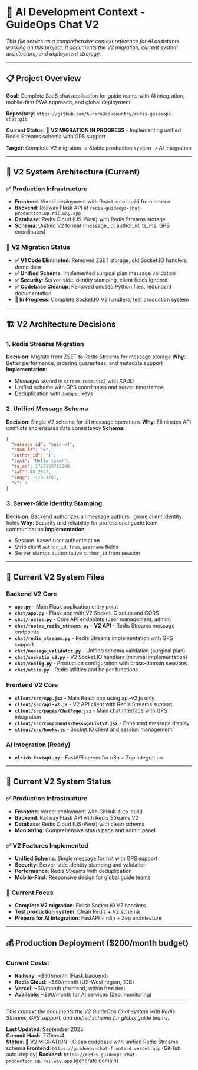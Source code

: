 # 🤖 AI Development Context - GuideOps Chat V2

*This file serves as a comprehensive context reference for AI assistants working on this project. It documents the V2 migration, current system architecture, and deployment strategy.*

---

## 📋 **Project Overview**

**Goal**: Complete SaaS chat application for guide teams with AI integration, mobile-first PWA approach, and global deployment.

**Repository**: `https://github.com/AuroraBackcountry/redis-guideops-chat.git`

**Current Status**: 🔄 **V2 MIGRATION IN PROGRESS** - Implementing unified Redis Streams schema with GPS support

**Target**: Complete V2 migration → Stable production system → AI integration

---

## 🎯 **V2 System Architecture (Current)**

### ✅ **Production Infrastructure**
- **Frontend**: Vercel deployment with React auto-build from source
- **Backend**: Railway Flask API at `redis-guideops-chat-production.up.railway.app`
- **Database**: Redis Cloud (US-West) with Redis Streams storage
- **Schema**: Unified V2 format (message_id, author_id, ts_ms, GPS coordinates)

### 🔄 **V2 Migration Status**
- **✅ V1 Code Eliminated**: Removed ZSET storage, old Socket.IO handlers, demo data
- **✅ Unified Schema**: Implemented surgical plan message validation
- **✅ Security**: Server-side identity stamping, client fields ignored
- **✅ Codebase Cleanup**: Removed unused Python files, redundant documentation
- **🔄 In Progress**: Complete Socket.IO V2 handlers, test production system

---

## 🏗️ **V2 Architecture Decisions**

### **1. Redis Streams Migration**
**Decision**: Migrate from ZSET to Redis Streams for message storage
**Why**: Better performance, ordering guarantees, and metadata support
**Implementation**: 
- Messages stored in `stream:room:{id}` with XADD
- Unified schema with GPS coordinates and server timestamps
- Deduplication with `dedupe:` keys

### **2. Unified Message Schema**
**Decision**: Single V2 schema for all message operations
**Why**: Eliminates API conflicts and ensures data consistency
**Schema**:
```json
{
  "message_id": "uuid-v4",
  "room_id": "0",
  "author_id": "1", 
  "text": "Hello team!",
  "ts_ms": 1757563715000,
  "lat": 49.2827,
  "long": -123.1207,
  "v": 2
}
```

### **3. Server-Side Identity Stamping**
**Decision**: Backend authorizes all message authors, ignore client identity fields
**Why**: Security and reliability for professional guide team communication
**Implementation**: 
- Session-based user authentication
- Strip client `author_id`, `from`, `username` fields
- Server stamps authoritative `author_id` from session

---

## 📁 **Current V2 System Files**

### **Backend V2 Core**
- **`app.py`** - Main Flask application entry point
- **`chat/app.py`** - Flask app with V2 Socket.IO setup and CORS
- **`chat/routes.py`** - Core API endpoints (user management, admin)
- **`chat/routes_redis_streams.py`** - **V2 API** - Redis Streams message endpoints
- **`chat/redis_streams.py`** - Redis Streams implementation with GPS support
- **`chat/message_validator.py`** - Unified schema validation (surgical plan)
- **`chat/socketio_v2.py`** - V2 Socket.IO handlers (minimal implementation)
- **`chat/config.py`** - Production configuration with cross-domain sessions
- **`chat/utils.py`** - Redis utilities and helper functions

### **Frontend V2 Core**
- **`client/src/App.jsx`** - Main React app using api-v2.js only
- **`client/src/api-v2.js`** - V2 API client with Redis Streams support
- **`client/src/pages/ChatPage.jsx`** - Main chat interface with GPS integration
- **`client/src/components/MessageListV2.jsx`** - Enhanced message display
- **`client/src/hooks.js`** - Socket.IO client and session management

### **AI Integration (Ready)**
- **`elrich-fastapi.py`** - FastAPI server for n8n + Zep integration

---

## 🚀 **Current V2 System Status**

### **✅ Production Infrastructure**
- **Frontend**: Vercel deployment with GitHub auto-build
- **Backend**: Railway Flask API with Redis Streams V2
- **Database**: Redis Cloud (US-West) with clean schema
- **Monitoring**: Comprehensive status page and admin panel

### **✅ V2 Features Implemented**
- **Unified Schema**: Single message format with GPS support
- **Security**: Server-side identity stamping and validation
- **Performance**: Redis Streams with deduplication
- **Mobile-First**: Responsive design for global guide teams

### **🔄 Current Focus**
- **Complete V2 migration**: Finish Socket.IO V2 handlers
- **Test production system**: Clean Redis + V2 schema
- **Prepare for AI integration**: FastAPI + n8n + Zep architecture

---

## 💰 **Production Deployment ($200/month budget)**

### **Current Costs:**
- **Railway**: ~$50/month (Flask backend)
- **Redis Cloud**: ~$60/month (US-West region, 1GB)
- **Vercel**: ~$0/month (frontend, within free tier)
- **Available**: ~$90/month for AI services (Zep, monitoring)

---

*This context file documents the V2 GuideOps Chat system with Redis Streams, GPS support, and unified schema for global guide teams.*

**Last Updated**: September 2025  
**Commit Hash**: 770eea4  
**Status**: 🔄 V2 MIGRATION - Clean codebase with unified Redis Streams schema
**Frontend**: `https://guideops-chat-frontend.vercel.app` (GitHub auto-deploy)
**Backend**: `https://redis-guideops-chat-production.up.railway.app` (generate domain)
